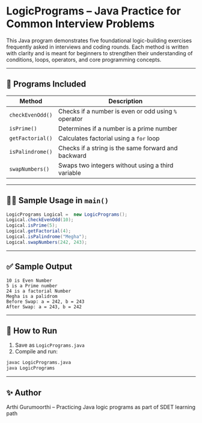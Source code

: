 
# LogicPrograms – Java Practice for Common Interview Problems

This Java program demonstrates five foundational logic-building exercises frequently asked in interviews and coding rounds. Each method is written with clarity and is meant for beginners to strengthen their understanding of conditions, loops, operators, and core programming concepts.

---

## 📘 Programs Included

| Method               | Description                                                      |
|----------------------|------------------------------------------------------------------|
| `checkEvenOdd()`     | Checks if a number is even or odd using `%` operator             |
| `isPrime()`          | Determines if a number is a prime number                         |
| `getFactorial()`     | Calculates factorial using a `for` loop                          |
| `isPalindrome()`     | Checks if a string is the same forward and backward              |
| `swapNumbers()`      | Swaps two integers without using a third variable                |

---

## 🧑‍💻 Sample Usage in `main()`
```java
LogicPrograms Logical =  new LogicPrograms();
Logical.checkEvenOdd(10);
Logical.isPrime(5);
Logical.getFactorial(4);
Logical.isPalindrome("Megha");
Logical.swapNumbers(242, 243);
```

---

## ✅ Sample Output
```
10 is Even Number
5 is a Prime number
24 is a factorial Number
Megha is a palidrom
Before Swap: a = 242, b = 243
After Swap: a = 243, b = 242

```

---

## 🚀 How to Run
1. Save as `LogicPrograms.java`
2. Compile and run:
```bash
javac LogicPrograms.java
java LogicPrograms
```

---

## ✨ Author
Arthi Gurumoorthi – Practicing Java logic programs as part of SDET learning path
